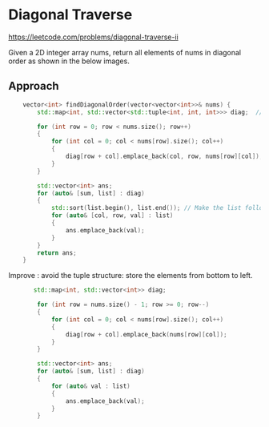 # Diagonal Traverse

https://leetcode.com/problems/diagonal-traverse-ii

Given a 2D integer array nums, return all elements of nums in diagonal order as shown in the below images.

## Approach 

``` C++
    vector<int> findDiagonalOrder(vector<vector<int>>& nums) {
        std::map<int, std::vector<std::tuple<int, int, int>>> diag;  //  tuple : col - row - val

        for (int row = 0; row < nums.size(); row++)
        {
            for (int col = 0; col < nums[row].size(); col++)
            {
                diag[row + col].emplace_back(col, row, nums[row][col]);
            }
        }

        std::vector<int> ans;
        for (auto& [sum, list] : diag)
        {
            std::sort(list.begin(), list.end()); // Make the list follow the order from left bottom to right top
            for (auto& [col, row, val] : list)
            {
                ans.emplace_back(val);
            }
        }
        return ans;
    }
```

Improve : avoid the tuple structure: store the elements from bottom to left. 
``` C++
       std::map<int, std::vector<int>> diag;

        for (int row = nums.size() - 1; row >= 0; row--)
        {
            for (int col = 0; col < nums[row].size(); col++)
            {
                diag[row + col].emplace_back(nums[row][col]);
            }
        }

        std::vector<int> ans;
        for (auto& [sum, list] : diag)
        {
            for (auto& val : list)
            {
                ans.emplace_back(val);
            }
        }
```